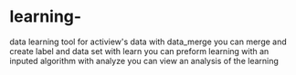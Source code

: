 # learning-
data learning tool for actiview's data
with data_merge you can merge and create label and data set 
with learn you can preform learning with an inputed algorithm 
with analyze you can view an analysis of the learning 
